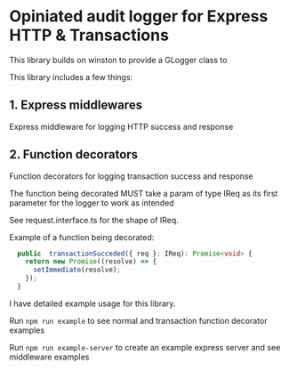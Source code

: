 # Opiniated audit logger for Express HTTP & Transactions

This library builds on winston to provide a GLogger class to

This library includes a few things:

## 1. Express middlewares

Express middleware for logging HTTP success and response

## 2. Function decorators

Function decorators for logging transaction success and response

The function being decorated MUST take a param of type IReq as its first parameter for the logger to work as intended

See request.interface.ts for the shape of IReq.

Example of a function being decorated:

```typescript
  public  transactionSucceded({ req }: IReq): Promise<void> {
    return new Promise((resolve) => {
      setImmediate(resolve);
    });
  }
```

I have detailed example usage for this library.

Run `npm run example` to see normal and transaction function decorator examples

Run `npm run example-server` to create an example express server and see middleware examples
